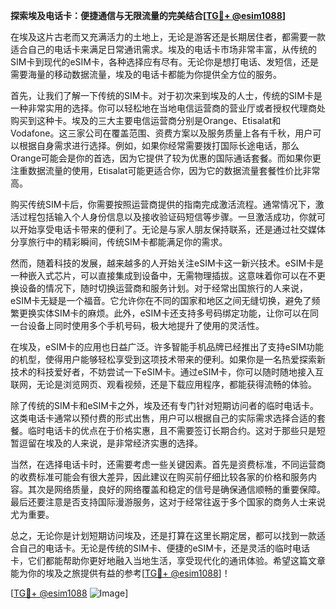 **探索埃及电话卡：便捷通信与无限流量的完美结合[[TG💪+ @esim1088](https://t.me/s/esim1088)]**

在埃及这片古老而又充满活力的土地上，无论是游客还是长期居住者，都需要一款适合自己的电话卡来满足日常通讯需求。埃及的电话卡市场非常丰富，从传统的SIM卡到现代的eSIM卡，各种选择应有尽有。无论你是想打电话、发短信，还是需要海量的移动数据流量，埃及的电话卡都能为你提供全方位的服务。

首先，让我们了解一下传统的SIM卡。对于初次来到埃及的人士，传统的SIM卡是一种非常实用的选择。你可以轻松地在当地电信运营商的营业厅或者授权代理商处购买到这种卡。埃及的三大主要电信运营商分别是Orange、Etisalat和Vodafone。这三家公司在覆盖范围、资费方案以及服务质量上各有千秋，用户可以根据自身需求进行选择。例如，如果你经常需要拨打国际长途电话，那么Orange可能会是你的首选，因为它提供了较为优惠的国际通话套餐。而如果你更注重数据流量的使用，Etisalat可能更适合你，因为它的数据流量套餐性价比非常高。

购买传统SIM卡后，你需要按照运营商提供的指南完成激活流程。通常情况下，激活过程包括输入个人身份信息以及接收验证码短信等步骤。一旦激活成功，你就可以开始享受电话卡带来的便利了。无论是与家人朋友保持联系，还是通过社交媒体分享旅行中的精彩瞬间，传统SIM卡都能满足你的需求。

然而，随着科技的发展，越来越多的人开始关注eSIM卡这一新兴技术。eSIM卡是一种嵌入式芯片，可以直接集成到设备中，无需物理插拔。这意味着你可以在不更换设备的情况下，随时切换运营商和服务计划。对于经常出国旅行的人来说，eSIM卡无疑是一个福音。它允许你在不同的国家和地区之间无缝切换，避免了频繁更换实体SIM卡的麻烦。此外，eSIM卡还支持多号码绑定功能，让你可以在同一台设备上同时使用多个手机号码，极大地提升了使用的灵活性。

在埃及，eSIM卡的应用也日益广泛。许多智能手机品牌已经推出了支持eSIM功能的机型，使得用户能够轻松享受到这项技术带来的便利。如果你是一名热爱探索新技术的科技爱好者，不妨尝试一下eSIM卡。通过eSIM卡，你可以随时随地接入互联网，无论是浏览网页、观看视频，还是下载应用程序，都能获得流畅的体验。

除了传统的SIM卡和eSIM卡之外，埃及还有专门针对短期访问者的临时电话卡。这类电话卡通常以预付费的形式出售，用户可以根据自己的实际需求选择合适的套餐。临时电话卡的优点在于价格实惠，且不需要签订长期合约。这对于那些只是短暂逗留在埃及的人来说，是非常经济实惠的选择。

当然，在选择电话卡时，还需要考虑一些关键因素。首先是资费标准，不同运营商的收费标准可能会有很大差异，因此建议在购买前仔细比较各家的价格和服务内容。其次是网络质量，良好的网络覆盖和稳定的信号是确保通信顺畅的重要保障。最后还要注意是否支持国际漫游服务，这对于经常往返于多个国家的商务人士来说尤为重要。

总之，无论你是计划短期访问埃及，还是打算在这里长期定居，都可以找到一款适合自己的电话卡。无论是传统的SIM卡、便捷的eSIM卡，还是灵活的临时电话卡，它们都能帮助你更好地融入当地生活，享受现代化的通讯体验。希望这篇文章能为你的埃及之旅提供有益的参考[[TG💪+ @esim1088](https://t.me/s/esim1088)]！

[[TG💪+ @esim1088](https://t.me/s/esim1088) ![Image](https://i.postimg.cc/4NQfJmqS/Snipaste-2025-05-13-00-14-12.png)]